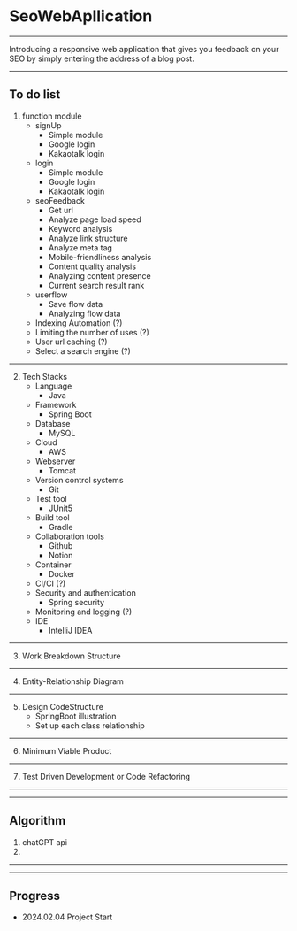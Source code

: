 # SeoWebApllication
---
Introducing a responsive web application that gives you feedback on your SEO by simply entering the address of a blog post.

---

## To do list

1. function module
    - signUp
        - Simple module
        - Google login
        - Kakaotalk login
    - login
        - Simple module
        - Google login
        - Kakaotalk login
    - seoFeedback
        - Get url
        - Analyze page load speed
        - Keyword analysis
        - Analyze link structure
        - Analyze meta tag
        - Mobile-friendliness analysis
        - Content quality analysis
        - Analyzing content presence
        - Current search result rank
    - userflow
        - Save flow data
        - Analyzing flow data
    - Indexing Automation (?)
    - Limiting the number of uses (?)
    - User url caching (?)
    - Select a search engine (?)
---
2. Tech Stacks
    - Language
        - Java
    - Framework
        - Spring Boot
    - Database
        - MySQL
    - Cloud
        - AWS
    - Webserver
        - Tomcat
    - Version control systems
        - Git
    - Test tool
        - JUnit5
    - Build tool
        - Gradle
    - Collaboration tools
        - Github
        - Notion
    - Container
        - Docker
    - CI/CI (?)
    - Security and authentication
        - Spring security
    - Monitoring and logging (?)
    - IDE
        - IntelliJ IDEA
---
3. Work Breakdown Structure
---
4. Entity-Relationship Diagram
---
5. Design CodeStructure
    - SpringBoot illustration
    - Set up each class relationship
---
6. Minimum Viable Product
---
7. Test Driven Development or Code Refactoring

---
---

## Algorithm

1. chatGPT api
2. 

---
---



## Progress

- 2024.02.04 Project Start


